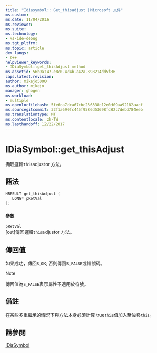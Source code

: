 ```yaml
---
title: "Idiasymbol:: Get_thisadjust |Microsoft 文件"
ms.custom: 
ms.date: 11/04/2016
ms.reviewer: 
ms.suite: 
ms.technology:
- vs-ide-debug
ms.tgt_pltfrm: 
ms.topic: article
dev_langs:
- C++
helpviewer_keywords:
- IDiaSymbol::get_thisAdjust method
ms.assetid: 56b9a147-e8c0-4d4b-a42a-398214dd5f86
caps.latest.revision: 
author: mikejo5000
ms.author: mikejo
manager: ghogen
ms.workload:
- multiple
ms.openlocfilehash: 5fe6ca7dca67cbc236338c12e0d09aa92182aacf
ms.sourcegitcommit: 32f1a690fc445f9586d53698fc82c7debd784eeb
ms.translationtype: MT
ms.contentlocale: zh-TW
ms.lasthandoff: 12/22/2017
---
```

# <a name="idiasymbolgetthisadjust"></a>IDiaSymbol::get_thisAdjust
擷取邏輯`this`adjustor 方法。  
  
## <a name="syntax"></a>語法  
  
```C++  
HRESULT get_thisAdjust (   
   LONG* pRetVal  
);  
```  
  
#### <a name="parameters"></a>參數  
 `pRetVal`  
 [out]傳回邏輯`this`adjustor 方法。  
  
## <a name="return-value"></a>傳回值  
 如果成功，傳回`S_OK`; 否則傳回`S_FALSE`或錯誤碼。  
  
> [!NOTE]
>  傳回值為`S_FALSE`表示屬性不適用於符號。  
  
## <a name="remarks"></a>備註  
 在某些多重繼承的情況下與方法本身必須計算 true`this`值加入至位移`this`。  
  
## <a name="see-also"></a>請參閱  
 [IDiaSymbol](../../debugger/debug-interface-access/idiasymbol.md)